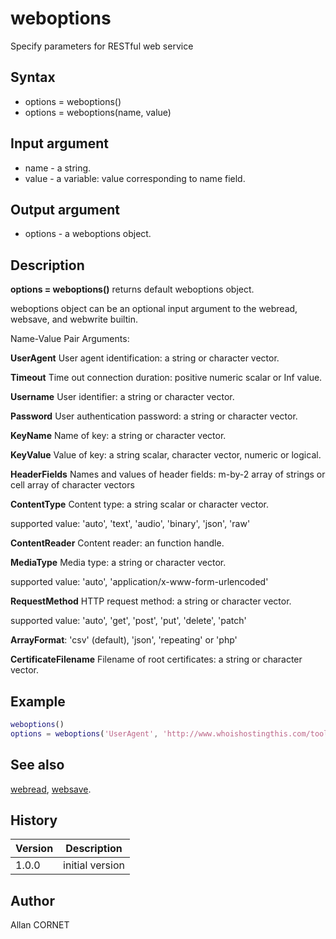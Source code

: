 # weboptions

Specify parameters for RESTful web service

## Syntax

- options = weboptions()
- options = weboptions(name, value)

## Input argument

- name - a string.
- value - a variable: value corresponding to name field.

## Output argument

- options - a weboptions object.

## Description

  <p><b>options = weboptions()</b> returns default weboptions object.</p>
  <p>weboptions object can be an optional input argument to the webread, websave, and webwrite builtin.</p>
  <p>Name-Value Pair Arguments:</p>
  <p><b>UserAgent</b> User agent identification: a string or character vector.</p>
  <p><b>Timeout</b> Time out connection duration: positive numeric scalar or Inf value.</p>
  <p><b>Username</b> User identifier: a string or character vector.</p>
  <p><b>Password</b> User authentication password: a string or character vector.</p>
  <p><b>KeyName</b> Name of key: a string or character vector.</p>
  <p><b>KeyValue</b> Value of key: a string scalar, character vector, numeric or logical.</p>
  <p><b>HeaderFields</b> Names and values of header fields: m-by-2 array of strings or cell array of character vectors</p>
  <p><b>ContentType</b> Content type: a string scalar or character vector.</p>
  <p>supported value: 'auto', 'text', 'audio', 'binary', 'json', 'raw'</p>
  <p><b>ContentReader</b> Content reader: an function handle.</p>
  <p><b>MediaType</b> Media type: a string or character vector.</p>
  <p>supported value: 'auto', 'application/x-www-form-urlencoded'</p>
  <p><b>RequestMethod</b> HTTP request method: a string or character vector.</p>
  <p>supported value: 'auto', 'get', 'post', 'put', 'delete', 'patch'</p>
  <p><b>ArrayFormat</b>: 'csv' (default), 'json', 'repeating' or 'php'</p>
  <p><b>CertificateFilename</b> Filename of root certificates: a string or character vector.</p>

## Example

```matlab
weboptions()
options = weboptions('UserAgent', 'http://www.whoishostingthis.com/tools/user-agent/')
```

## See also

[webread](webread.md), [websave](websave.md).

## History

| Version | Description     |
| ------- | --------------- |
| 1.0.0   | initial version |

## Author

Allan CORNET
